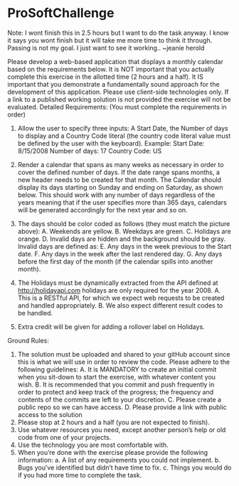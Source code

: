 # ProSoftChallenge 

Note: I wont finish this in 2.5 hours but I want to do the task anyway. I know it says you wont finish but it will take me more time to think it through. Passing is not my goal. I just want to see it working.. ~jeanie herold

Please develop a web-based application that displays a monthly calendar
based on the requirements below. It is NOT important that you actually
complete this exercise in the allotted time (2 hours and a half). It IS
important that you demonstrate a fundamentally sound approach for the
development of this application. Please use client-side technologies only. If
a link to a published working solution is not provided the exercise will not
be evaluated.
Detailed Requirements:
(You must complete the requirements in order)
1. Allow the user to specify three inputs: A Start Date, the Number of
days to display and a Country Code literal (the country code literal
value must be defined by the user with the keyboard).
Example:
Start Date: 8/15/2008
Number of days: 17
Country Code: US

2. Render a calendar that spans as many weeks as necessary in order to
cover the defined number of days. If the date range spans months, a
new header needs to be created for that month. The Calendar should
display its days starting on Sunday and ending on Saturday, as shown
below. This should work with any number of days regardless of the
years meaning that if the user specifies more than 365 days, calendars
will be generated accordingly for the next year and so on.

3. The days should be color coded as follows (they must match the
picture above):
A. Weekends are yellow.
B. Weekdays are green.
C. Holidays are orange.
D. Invalid days are hidden and the background should be gray.
Invalid days are defined as:
E. Any days in the week previous to the Start date.
F. Any days in the week after the last rendered day.
G. Any days before the first day of the month (if the calendar spills into
another month).

4. The Holidays must be dynamically extracted from the API defined at
http://holidayapi.com holidays are only required for the year 2008.
A. This is a RESTful API, for which we expect web requests to be created and
handled appropriately.
B. We also expect different result codes to be handled.
5. Extra credit will be given for adding a rollover label on Holidays.

Ground Rules:
1. The solution must be uploaded and shared to your gitHub account
since this is what we will use in order to review the code. Please
adhere to the following guidelines:
A. It is MANDATORY to create an initial commit when you sit-down to start
the exercise, with whatever content you wish.
B. It is recommended that you commit and push frequently in order to
protect and keep track of the progress; the frequency and contents of the
commits are left to your discretion.
C. Please create a public repo so we can have access.
D. Please provide a link with public access to the solution
2. Please stop at 2 hours and a half (you are not expected to finish).
3. Use whatever resources you need, except another person’s help or old
code from one of your projects.
4. Use the technology you are most comfortable with.
5. When you’re done with the exercise please provide the following
information:
a. A list of any requirements you could not implement.
b. Bugs you’ve identified but didn’t have time to fix.
c. Things you would do if you had more time to complete the task.
